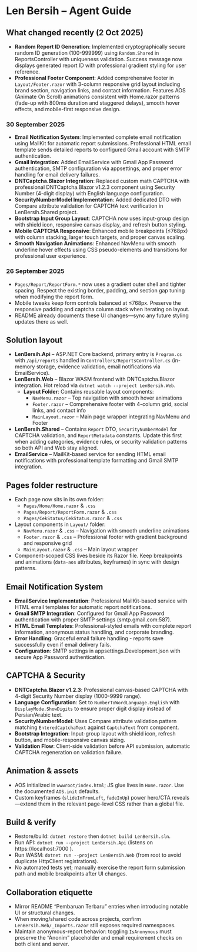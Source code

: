 # Len Bersih – Agent Guide

## What changed recently (2 Oct 2025)

- **Random Report ID Generation**: Implemented cryptographically secure random ID generation (100-999999) using `Random.Shared` in ReportsController with uniqueness validation. Success message now displays generated report ID with professional gradient styling for user reference.
- **Professional Footer Component**: Added comprehensive footer in `Layout/Footer.razor` with 3-column responsive grid layout including brand section, navigation links, and contact information. Features AOS (Animate On Scroll) animations consistent with Home.razor patterns (fade-up with 800ms duration and staggered delays), smooth hover effects, and mobile-first responsive design.

### 30 September 2025

- **Email Notification System**: Implemented complete email notification using MailKit for automatic report submissions. Professional HTML email template sends detailed reports to configured Gmail account with SMTP authentication.
- **Gmail Integration**: Added EmailService with Gmail App Password authentication, SMTP configuration via appsettings, and proper error handling for email delivery failures.
- **DNTCaptcha.Blazor Integration**: Replaced custom math CAPTCHA with professional DNTCaptcha.Blazor v1.2.3 component using Security Number (4-digit display) with English language configuration.
- **SecurityNumberModel Implementation**: Added dedicated DTO with Compare attribute validation for CAPTCHA text verification in LenBersih.Shared project.
- **Bootstrap Input Group Layout**: CAPTCHA now uses input-group design with shield icon, responsive canvas display, and refresh button styling.
- **Mobile CAPTCHA Responsive**: Enhanced mobile breakpoints (≤768px) with column stacking, larger touch targets, and proper canvas scaling.
- **Smooth Navigation Animations**: Enhanced NavMenu with smooth underline hover effects using CSS pseudo-elements and transitions for professional user experience.

### 26 September 2025

- `Pages/Report/ReportForm.*` now uses a gradient outer shell and tighter spacing. Respect the existing border, padding, and section gap tuning when modifying the report form.
- Mobile tweaks keep form controls balanced at ≤768px. Preserve the responsive padding and captcha column stack when iterating on layout.
- README already documents these UI changes—sync any future styling updates there as well.

## Solution layout

- **LenBersih.Api** – ASP.NET Core backend, primary entry is `Program.cs` with `/api/reports` handled in `Controllers/ReportsController.cs` (in-memory storage, evidence validation, email notifications via EmailService).
- **LenBersih.Web** – Blazor WASM frontend with DNTCaptcha.Blazor integration. Hot reload via `dotnet watch --project LenBersih.Web`.
  - **Layout Folder**: Contains reusable layout components:
    - `NavMenu.razor` – Top navigation with smooth hover animations
    - `Footer.razor` – Comprehensive footer with 4-column grid, social links, and contact info
    - `MainLayout.razor` – Main page wrapper integrating NavMenu and Footer
- **LenBersih.Shared** – Contains `Report` DTO, `SecurityNumberModel` for CAPTCHA validation, and `ReportMetadata` constants. Update this first when adding categories, evidence rules, or security validation patterns so both API and Web stay aligned.
- **EmailService** – MailKit-based service for sending HTML email notifications with professional template formatting and Gmail SMTP integration.

## Pages folder restructure

- Each page now sits in its own folder:
  - `Pages/Home/Home.razor` & `.css`
  - `Pages/Report/ReportForm.razor` & `.css`
  - `Pages/CekStatus/CekStatus.razor` & `.css`
- Layout components in `Layout/` folder:
  - `NavMenu.razor` & `.css` – Navigation with smooth underline animations
  - `Footer.razor` & `.css` – Professional footer with gradient background and responsive grid
  - `MainLayout.razor` & `.css` – Main layout wrapper
- Component-scoped CSS lives beside its Razor file. Keep breakpoints and animations (`data-aos` attributes, keyframes) in sync with design patterns.

## Email Notification System

- **EmailService Implementation**: Professional MailKit-based service with HTML email templates for automatic report notifications.
- **Gmail SMTP Integration**: Configured for Gmail App Password authentication with proper SMTP settings (smtp.gmail.com:587).
- **HTML Email Templates**: Professional-styled emails with complete report information, anonymous status handling, and corporate branding.
- **Error Handling**: Graceful email failure handling - reports save successfully even if email delivery fails.
- **Configuration**: SMTP settings in appsettings.Development.json with secure App Password authentication.

## CAPTCHA & Security

- **DNTCaptcha.Blazor v1.2.3**: Professional canvas-based CAPTCHA with 4-digit Security Number display (1000-9999 range).
- **Language Configuration**: Set to `NumberToWordLanguage.English` with `DisplayMode.ShowDigits` to ensure proper digit display instead of Persian/Arabic text.
- **SecurityNumberModel**: Uses Compare attribute validation pattern matching `EnteredCaptchaText` against `CaptchaText` from component.
- **Bootstrap Integration**: Input-group layout with shield icon, refresh button, and mobile-responsive canvas sizing.
- **Validation Flow**: Client-side validation before API submission, automatic CAPTCHA regeneration on validation failure.

## Animation & assets

- AOS initialized in `wwwroot/index.html`; JS glue lives in `Home.razor`. Use the documented `AOS.init` defaults.
- Custom keyframes (`slideInFromLeft`, `fadeInUp`) power hero/CTA reveals—extend them in the relevant page-level CSS rather than a global file.

## Build & verify

- Restore/build: `dotnet restore` then `dotnet build LenBersih.sln`.
- Run API: `dotnet run --project LenBersih.Api` (listens on https://localhost:7000 ).
- Run WASM: `dotnet run --project LenBersih.Web` (from root to avoid duplicate HttpClient registrations).
- No automated tests yet; manually exercise the report form submission path and mobile breakpoints after UI changes.

## Collaboration etiquette

- Mirror README “Pembaruan Terbaru” entries when introducing notable UI or structural changes.
- When moving/shared code across projects, confirm `LenBersih.Web/_Imports.razor` still exposes required namespaces.
- Maintain anonymous-report behavior: toggling `IsAnonymous` must preserve the “Anonim” placeholder and email requirement checks on both client and server.
